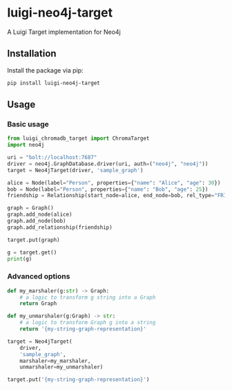 # luigi-neo4j-target
A Luigi Target implementation for Neo4j

## Installation

Install the package via pip:

```bash
pip install luigi-neo4j-target
```

## Usage

### Basic usage
```python
from luigi_chromadb_target import ChromaTarget
import neo4j

uri = "bolt://localhost:7687"
driver = neo4j.GraphDatabase.driver(uri, auth=("neo4j", "neo4j"))
target = Neo4jTarget(driver, 'sample_graph')

alice = Node(label="Person", properties={"name": "Alice", "age": 30})
bob = Node(label="Person", properties={"name": "Bob", "age": 25})
friendship = Relationship(start_node=alice, end_node=bob, rel_type="FRIENDS_WITH")

graph = Graph()
graph.add_node(alice)
graph.add_node(bob)
graph.add_relationship(friendship)

target.put(graph)

g = target.get()
print(g)
```

### Advanced options

```python
def my_marshaler(g:str) -> Graph:
    # a logic to transform g string into a Graph
    return Graph

def my_unmarshaler(g:Graph) -> str:
    # a logic to transform Graph g into a string
    return '{my-string-graph-representation}'

target = Neo4jTarget(
    driver,
    'sample_graph',
    marshaler=my_marshaler,
    unmarshaler=my_unmarshaler)

target.put('{my-string-graph-representation}')
```